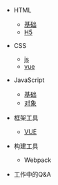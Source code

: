 <!-- _navbar.md -->
<!-- 这是侧边导航栏 -->

* HTML

  * [基础]()
  * [H5](zh-cn/more-pages.md)

* CSS
    * [js](01/js/)
    * [vue](01/vue/)

* JavaScript
  * [基础]()
  * [对象]()
* 框架工具
  * [VUE]()

* 构建工具
  * Webpack

* 工作中的Q&A

